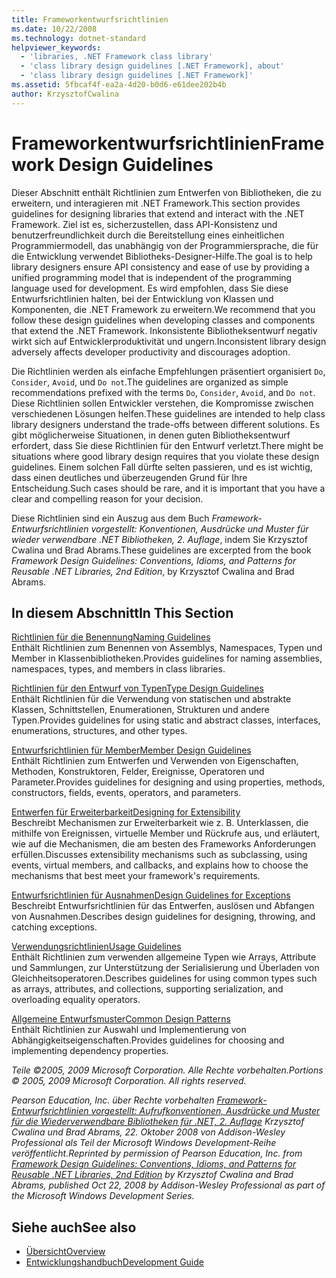 ```yaml
---
title: Frameworkentwurfsrichtlinien
ms.date: 10/22/2008
ms.technology: dotnet-standard
helpviewer_keywords:
  - 'libraries, .NET Framework class library'
  - 'class library design guidelines [.NET Framework], about'
  - 'class library design guidelines [.NET Framework]'
ms.assetid: 5fbcaf4f-ea2a-4d20-b0d6-e61dee202b4b
author: KrzysztofCwalina
---
```

# <a name="framework-design-guidelines"></a><span data-ttu-id="a1528-102">Frameworkentwurfsrichtlinien</span><span class="sxs-lookup"><span data-stu-id="a1528-102">Framework Design Guidelines</span></span>
<span data-ttu-id="a1528-103">Dieser Abschnitt enthält Richtlinien zum Entwerfen von Bibliotheken, die zu erweitern, und interagieren mit .NET Framework.</span><span class="sxs-lookup"><span data-stu-id="a1528-103">This section provides guidelines for designing libraries that extend and interact with the .NET Framework.</span></span> <span data-ttu-id="a1528-104">Ziel ist es, sicherzustellen, dass API-Konsistenz und benutzerfreundlichkeit durch die Bereitstellung eines einheitlichen Programmiermodell, das unabhängig von der Programmiersprache, die für die Entwicklung verwendet Bibliotheks-Designer-Hilfe.</span><span class="sxs-lookup"><span data-stu-id="a1528-104">The goal is to help library designers ensure API consistency and ease of use by providing a unified programming model that is independent of the programming language used for development.</span></span> <span data-ttu-id="a1528-105">Es wird empfohlen, dass Sie diese Entwurfsrichtlinien halten, bei der Entwicklung von Klassen und Komponenten, die .NET Framework zu erweitern.</span><span class="sxs-lookup"><span data-stu-id="a1528-105">We recommend that you follow these design guidelines when developing classes and components that extend the .NET Framework.</span></span> <span data-ttu-id="a1528-106">Inkonsistente Bibliotheksentwurf negativ wirkt sich auf Entwicklerproduktivität und ungern.</span><span class="sxs-lookup"><span data-stu-id="a1528-106">Inconsistent library design adversely affects developer productivity and discourages adoption.</span></span>  
  
 <span data-ttu-id="a1528-107">Die Richtlinien werden als einfache Empfehlungen präsentiert organisiert `Do`, `Consider`, `Avoid`, und `Do not`.</span><span class="sxs-lookup"><span data-stu-id="a1528-107">The guidelines are organized as simple recommendations prefixed with the terms `Do`, `Consider`, `Avoid`, and `Do not`.</span></span> <span data-ttu-id="a1528-108">Diese Richtlinien sollen Entwickler verstehen, die Kompromisse zwischen verschiedenen Lösungen helfen.</span><span class="sxs-lookup"><span data-stu-id="a1528-108">These guidelines are intended to help class library designers understand the trade-offs between different solutions.</span></span> <span data-ttu-id="a1528-109">Es gibt möglicherweise Situationen, in denen guten Bibliotheksentwurf erfordert, dass Sie diese Richtlinien für den Entwurf verletzt.</span><span class="sxs-lookup"><span data-stu-id="a1528-109">There might be situations where good library design requires that you violate these design guidelines.</span></span> <span data-ttu-id="a1528-110">Einem solchen Fall dürfte selten passieren, und es ist wichtig, dass einen deutliches und überzeugenden Grund für Ihre Entscheidung.</span><span class="sxs-lookup"><span data-stu-id="a1528-110">Such cases should be rare, and it is important that you have a clear and compelling reason for your decision.</span></span>  
  
 <span data-ttu-id="a1528-111">Diese Richtlinien sind ein Auszug aus dem Buch *Framework-Entwurfsrichtlinien vorgestellt: Konventionen, Ausdrücke und Muster für wieder verwendbare .NET Bibliotheken, 2. Auflage*, indem Sie Krzysztof Cwalina und Brad Abrams.</span><span class="sxs-lookup"><span data-stu-id="a1528-111">These guidelines are excerpted from the book *Framework Design Guidelines: Conventions, Idioms, and Patterns for Reusable .NET Libraries, 2nd Edition*, by Krzysztof Cwalina and Brad Abrams.</span></span>  
  
## <a name="in-this-section"></a><span data-ttu-id="a1528-112">In diesem Abschnitt</span><span class="sxs-lookup"><span data-stu-id="a1528-112">In This Section</span></span>  
 [<span data-ttu-id="a1528-113">Richtlinien für die Benennung</span><span class="sxs-lookup"><span data-stu-id="a1528-113">Naming Guidelines</span></span>](../../../docs/standard/design-guidelines/naming-guidelines.md)  
 <span data-ttu-id="a1528-114">Enthält Richtlinien zum Benennen von Assemblys, Namespaces, Typen und Member in Klassenbibliotheken.</span><span class="sxs-lookup"><span data-stu-id="a1528-114">Provides guidelines for naming assemblies, namespaces, types, and members in class libraries.</span></span>  
  
 [<span data-ttu-id="a1528-115">Richtlinien für den Entwurf von Typen</span><span class="sxs-lookup"><span data-stu-id="a1528-115">Type Design Guidelines</span></span>](../../../docs/standard/design-guidelines/type.md)  
 <span data-ttu-id="a1528-116">Enthält Richtlinien für die Verwendung von statischen und abstrakte Klassen, Schnittstellen, Enumerationen, Strukturen und andere Typen.</span><span class="sxs-lookup"><span data-stu-id="a1528-116">Provides guidelines for using static and abstract classes, interfaces, enumerations, structures, and other types.</span></span>  
  
 [<span data-ttu-id="a1528-117">Entwurfsrichtlinien für Member</span><span class="sxs-lookup"><span data-stu-id="a1528-117">Member Design Guidelines</span></span>](../../../docs/standard/design-guidelines/member.md)  
 <span data-ttu-id="a1528-118">Enthält Richtlinien zum Entwerfen und Verwenden von Eigenschaften, Methoden, Konstruktoren, Felder, Ereignisse, Operatoren und Parameter.</span><span class="sxs-lookup"><span data-stu-id="a1528-118">Provides guidelines for designing and using properties, methods, constructors, fields, events, operators, and parameters.</span></span>  
  
 [<span data-ttu-id="a1528-119">Entwerfen für Erweiterbarkeit</span><span class="sxs-lookup"><span data-stu-id="a1528-119">Designing for Extensibility</span></span>](../../../docs/standard/design-guidelines/designing-for-extensibility.md)  
 <span data-ttu-id="a1528-120">Beschreibt Mechanismen zur Erweiterbarkeit wie z. B. Unterklassen, die mithilfe von Ereignissen, virtuelle Member und Rückrufe aus, und erläutert, wie auf die Mechanismen, die am besten des Frameworks Anforderungen erfüllen.</span><span class="sxs-lookup"><span data-stu-id="a1528-120">Discusses extensibility mechanisms such as subclassing, using events, virtual members, and callbacks, and explains how to choose the mechanisms that best meet your framework's requirements.</span></span>  
  
 [<span data-ttu-id="a1528-121">Entwurfsrichtlinien für Ausnahmen</span><span class="sxs-lookup"><span data-stu-id="a1528-121">Design Guidelines for Exceptions</span></span>](../../../docs/standard/design-guidelines/exceptions.md)  
 <span data-ttu-id="a1528-122">Beschreibt Entwurfsrichtlinien für das Entwerfen, auslösen und Abfangen von Ausnahmen.</span><span class="sxs-lookup"><span data-stu-id="a1528-122">Describes design guidelines for designing, throwing, and catching exceptions.</span></span>  
  
 [<span data-ttu-id="a1528-123">Verwendungsrichtlinien</span><span class="sxs-lookup"><span data-stu-id="a1528-123">Usage Guidelines</span></span>](../../../docs/standard/design-guidelines/usage-guidelines.md)  
 <span data-ttu-id="a1528-124">Enthält Richtlinien zum verwenden allgemeine Typen wie Arrays, Attribute und Sammlungen, zur Unterstützung der Serialisierung und Überladen von Gleichheitsoperatoren.</span><span class="sxs-lookup"><span data-stu-id="a1528-124">Describes guidelines for using common types such as arrays, attributes, and collections, supporting serialization, and overloading equality operators.</span></span>  
  
 [<span data-ttu-id="a1528-125">Allgemeine Entwurfsmuster</span><span class="sxs-lookup"><span data-stu-id="a1528-125">Common Design Patterns</span></span>](../../../docs/standard/design-guidelines/common-design-patterns.md)  
 <span data-ttu-id="a1528-126">Enthält Richtlinien zur Auswahl und Implementierung von Abhängigkeitseigenschaften.</span><span class="sxs-lookup"><span data-stu-id="a1528-126">Provides guidelines for choosing and implementing dependency properties.</span></span>  
  
 <span data-ttu-id="a1528-127">*Teile ©2005, 2009 Microsoft Corporation. Alle Rechte vorbehalten.*</span><span class="sxs-lookup"><span data-stu-id="a1528-127">*Portions © 2005, 2009 Microsoft Corporation. All rights reserved.*</span></span>  
  
 <span data-ttu-id="a1528-128">*Pearson Education, Inc. über Rechte vorbehalten [Framework-Entwurfsrichtlinien vorgestellt: Aufrufkonventionen, Ausdrücke und Muster für die Wiederverwendbare Bibliotheken für .NET, 2. Auflage](https://www.informit.com/store/framework-design-guidelines-conventions-idioms-and-9780321545619) Krzysztof Cwalina und Brad Abrams, 22. Oktober 2008 von Addison-Wesley Professional als Teil der Microsoft Windows Development-Reihe veröffentlicht.*</span><span class="sxs-lookup"><span data-stu-id="a1528-128">*Reprinted by permission of Pearson Education, Inc. from [Framework Design Guidelines: Conventions, Idioms, and Patterns for Reusable .NET Libraries, 2nd Edition](https://www.informit.com/store/framework-design-guidelines-conventions-idioms-and-9780321545619) by Krzysztof Cwalina and Brad Abrams, published Oct 22, 2008 by Addison-Wesley Professional as part of the Microsoft Windows Development Series.*</span></span>  
  
## <a name="see-also"></a><span data-ttu-id="a1528-129">Siehe auch</span><span class="sxs-lookup"><span data-stu-id="a1528-129">See also</span></span>

- [<span data-ttu-id="a1528-130">Übersicht</span><span class="sxs-lookup"><span data-stu-id="a1528-130">Overview</span></span>](../../../docs/framework/get-started/overview.md)
- [<span data-ttu-id="a1528-131">Entwicklungshandbuch</span><span class="sxs-lookup"><span data-stu-id="a1528-131">Development Guide</span></span>](../../../docs/framework/development-guide.md)
